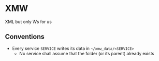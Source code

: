# XMW

XML but only Ws for us

## Conventions

- Every service `SERVICE` writes its data in `~/xmw_data/<SERVICE>`
  - No service shall assume that the folder (or its parent) already exists
